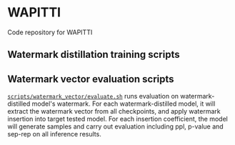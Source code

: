 # WAPITTI
Code repository for WAPITTI 


## Watermark distillation training scripts



## Watermark vector evaluation scripts

[`scripts/watermark_vector/evaluate.sh`](scripts/watermark_vector/evaluate.sh) runs evaluation on watermark-distilled model's watermark. For each watermark-distilled model, it will extract the watermark vector from all checkpoints, and apply watermark insertion into target tested model. For each insertion coefficient, the model will generate samples and carry out evaluation including ppl, p-value and sep-rep on all inference results.

